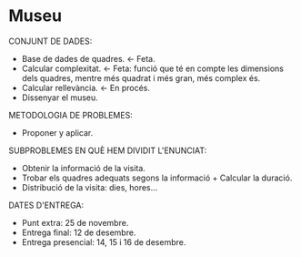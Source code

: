 # Museu

CONJUNT DE DADES: 
- Base de dades de quadres.  <- Feta. 
- Calcular complexitat.      <- Feta: funció que té en compte les dimensions dels quadres, mentre més quadrat i més gran, més complex és.
- Calcular rellevància.      <- En procés.
- Dissenyar el museu.

METODOLOGIA DE PROBLEMES: 
- Proponer y aplicar.

SUBPROBLEMES EN QUÈ HEM DIVIDIT L'ENUNCIAT:   
- Obtenir la informació de la visita.
- Trobar els quadres adequats segons la informació + Calcular la duració.
- Distribució de la visita: dies, hores... 

DATES D'ENTREGA:
- Punt extra: 25 de novembre.
- Entrega final: 12 de desembre.
- Entrega presencial: 14, 15 i 16 de desembre.
